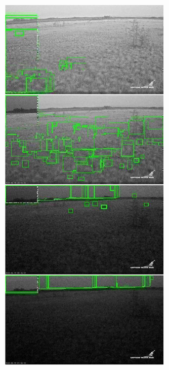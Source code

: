 ![20200618-221600-224605](in/20200618/20200618-221600-224605_0_.jpg)
![20200618-224610-231615](in/20200618/20200618-224610-231615_0_.jpg)
![20200618-231620-234625](in/20200618/20200618-231620-234625_0_.jpg)
![20200619-003015-010020](in/20200619/20200619-003015-010020_0_.jpg)
